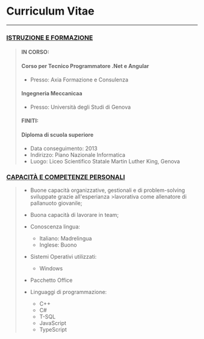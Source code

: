 
# Curriculum Vitae

___

### <u>ISTRUZIONE E FORMAZIONE</u>

> #### **IN CORSO:**
> #### **Corso per Tecnico Programmatore .Net e Angular**
> - Presso: Axia Formazione e Consulenza
>
> #### **Ingegneria Meccanicaa**
> - Presso: Università degli Studi di Genova
>
> #### **FINITI:**
> #### **Diploma di scuola superiore**
> - Data conseguimento: 2013
> - Indirizzo: Piano Nazionale Informatica
> - Luogo: Liceo Scientifico Statale Martin Luther King, Genova

### <u>CAPACITÀ E COMPETENZE PERSONALI</u>
> + Buone capacità organizzative, gestionali e di problem-solving sviluppate grazie all'esperianza >lavorativa come allenatore di pallanuoto giovanile;
> 
> + Buona capacità di lavorare in team;
> 
> + Conoscenza lingua:
>   - Italiano: Madrelingua
>   - Inglese: Buono
>
> + Sistemi Operativi utilizzati:
>   - Windows
>
> + Pacchetto Office
> 
> + Linguaggi di programmazione:
>   - C++
>   - C#
>   - T-SQL
>   - JavaScript
>   - TypeScript
